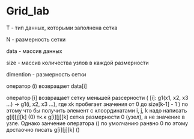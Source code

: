 # Grid_lab

T - тип данных, которыми заполнена сетка

N - размерность сетки

data - массив данных

size - массив количества узлов в каждой размерности

dimention - размерность сетки


оператор (i) возвращает data[i]

оператор [i] возвращает сетку меньшей разсерности (   [i]: g1(x1, x2, x3 ...) -> g1(i, x2, x3 ...), где xk пробегает значения от 0 до size[k-1] - 1   )
по этому что бы получить элемент с клоординатами i, j, k надо написать g[i][j][k] (0) тк.к g[i][j][k] сетка размерности 0 (узел), а не значение в узле.
Однако занчение оператора () по умолчанию ранвно 0 по этому достаочно писать  g[i][j][k] ()
